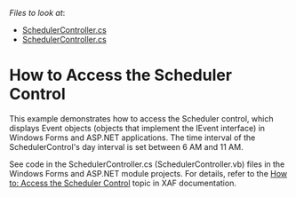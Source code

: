 <!-- default file list -->
*Files to look at*:

* [SchedulerController.cs](./CS/HowToAccessSchedulerControl.Module.Web/SchedulerController.cs)
* [SchedulerController.cs](./CS/HowToAccessSchedulerControl.Module.Win/SchedulerController.cs)
<!-- default file list end -->
# How to Access the Scheduler Control


<p>This example demonstrates how to access the Scheduler control, which displays Event objects (objects that implement the IEvent interface) in Windows Forms and ASP.NET applications. The time interval of the SchedulerControl's day interval is set between 6 AM and 11 AM.</p><p>See code in the SchedulerController.cs (SchedulerController.vb) files in the Windows Forms and ASP.NET module projects. For details, refer to the <a href="http://documentation.devexpress.com/#Xaf/CustomDocument2814">How to: Access the Scheduler Control</a> topic in XAF documentation.</p>

<br/>


